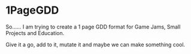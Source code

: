 # 1PageGDD


So...... I am trying to create a 1 page GDD format for Game Jams, Small Projects and Education. 

Give it a go, add to it, mutate it and maybe we can make something cool. 
